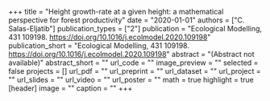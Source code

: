 +++
title = "Height growth-rate at a given height: a mathematical perspective for forest productivity"
date = "2020-01-01"
authors = ["C. Salas-Eljatib"]
publication_types = ["2"]
publication = "Ecological Modelling, 431 109198. https://doi.org/10.1016/j.ecolmodel.2020.109198"
publication_short = "Ecological Modelling, 431 109198. https://doi.org/10.1016/j.ecolmodel.2020.109198"
abstract = "(Abstract not available)"
abstract_short = ""
url_code = ""
image_preview = ""
selected = false
projects = []
url_pdf = ""
url_preprint = ""
url_dataset = ""
url_project = ""
url_slides = ""
url_video = ""
url_poster = ""
math = true
highlight = true
[header]
image = ""
caption = ""
+++
